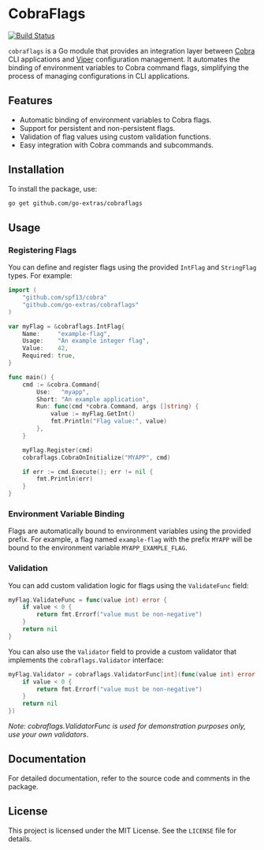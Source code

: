 # CobraFlags

[![Build Status](https://github.com/go-extras/cobraflags/actions/workflows/go-test.yml/badge.svg)](https://github.com/go-extras/cobraflags/actions/workflows/go-test.yml)

`cobraflags` is a Go module that provides an integration layer between [Cobra](https://github.com/spf13/cobra)
CLI applications and [Viper](https://github.com/spf13/viper) configuration management. It automates the binding
of environment variables to Cobra command flags, simplifying the process of managing configurations in CLI applications.

## Features

- Automatic binding of environment variables to Cobra flags.
- Support for persistent and non-persistent flags.
- Validation of flag values using custom validation functions.
- Easy integration with Cobra commands and subcommands.

## Installation

To install the package, use:

```bash
go get github.com/go-extras/cobraflags
```

## Usage

### Registering Flags

You can define and register flags using the provided `IntFlag` and `StringFlag` types. For example:

```go
import (
	"github.com/spf13/cobra"
	"github.com/go-extras/cobraflags"
)

var myFlag = &cobraflags.IntFlag{
	Name:     "example-flag",
	Usage:    "An example integer flag",
	Value:    42,
	Required: true,
}

func main() {
	cmd := &cobra.Command{
		Use:   "myapp",
		Short: "An example application",
		Run: func(cmd *cobra.Command, args []string) {
			value := myFlag.GetInt()
			fmt.Println("Flag value:", value)
		},
	}

	myFlag.Register(cmd)
	cobraflags.CobraOnInitialize("MYAPP", cmd)

	if err := cmd.Execute(); err != nil {
		fmt.Println(err)
	}
}
```

### Environment Variable Binding

Flags are automatically bound to environment variables using the provided prefix. For example,
a flag named `example-flag` with the prefix `MYAPP` will be bound to the environment variable `MYAPP_EXAMPLE_FLAG`.

### Validation

You can add custom validation logic for flags using the `ValidateFunc` field:

```go
myFlag.ValidateFunc = func(value int) error {
	if value < 0 {
		return fmt.Errorf("value must be non-negative")
	}
	return nil
}
```

You can also use the `Validator` field to provide a custom validator that implements the `cobraflags.Validator`
interface:

```go
myFlag.Validator = cobraflags.ValidatorFunc[int](func(value int) error {
	if value < 0 {
		return fmt.Errorf("value must be non-negative")
	}
	return nil
})
```

_Note: cobraflags.ValidatorFunc is used for demonstration purposes only, use your own validators_.

## Documentation

For detailed documentation, refer to the source code and comments in the package.

## License

This project is licensed under the MIT License. See the `LICENSE` file for details.
